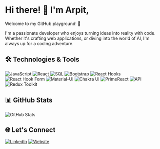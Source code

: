 # Hi there! 👋 I'm Arpit,
Welcome to my GitHub playground! 🚀

I'm a passionate developer who enjoys turning ideas into reality with code. Whether it's crafting web applications, or diving into the world of AI, I'm always up for a coding adventure.

## 🛠️ Technologies & Tools

![JavaScript](https://img.shields.io/badge/JavaScript-%23323330.svg?style=for-the-badge&logo=javascript&logoColor=%23F7DF1E)
![React](https://img.shields.io/badge/React-%2320232a.svg?style=for-the-badge&logo=react&logoColor=%2361DAFB)
![SQL](https://img.shields.io/badge/SQL-%230077B5.svg?style=for-the-badge&logo=database&logoColor=white)
![Bootstrap](https://img.shields.io/badge/Bootstrap-%23563D7C.svg?style=for-the-badge&logo=bootstrap&logoColor=white)
![React Hooks](https://img.shields.io/badge/React_Hooks-%2320232a.svg?style=for-the-badge&logo=react&logoColor=%2361DAFB)
![React Hook Form](https://img.shields.io/badge/React_Hook_Form-%23000000.svg?style=for-the-badge&logo=react&logoColor=%2361DAFB)
![Material-UI](https://img.shields.io/badge/Material--UI-%230081CB.svg?style=for-the-badge&logo=material-ui&logoColor=white)
![Chakra UI](https://img.shields.io/badge/Chakra_UI-%231A202C.svg?style=for-the-badge&logo=chakra-ui&logoColor=%2367B367)
![PrimeReact](https://img.shields.io/badge/PrimeReact-%23000000.svg?style=for-the-badge&logo=primefaces&logoColor=%2367B367)
![API](https://img.shields.io/badge/API-%23000000.svg?style=for-the-badge)
![Redux Toolkit](https://img.shields.io/badge/Redux_Toolkit-%23764ABC.svg?style=for-the-badge&logo=redux&logoColor=white)


## 📊 GitHub Stats

![GitHub Stats](https://github-readme-stats.vercel.app/api?username=Arpit-Yadav-Dev&show_icons=true&theme=radical)

## 🌐 Let's Connect

[![LinkedIn](https://img.shields.io/badge/LinkedIn-%230077B5.svg?style=for-the-badge&logo=linkedin)](https://www.linkedin.com/in/arpit-yadav-74574826a/)
[![Website](https://img.shields.io/badge/Portfolio-%231a1a1a.svg?style=for-the-badge&logo=web)](https://yourportfolio.com)

